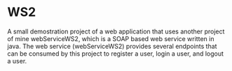 # WS2
A small demostration project of a web application that uses another project of mine webServiceWS2, which is a SOAP based web service written in java. The web service (webServiceWS2) provides several endpoints that can be consumed by this project to register a user, login a user, and logout a user.
